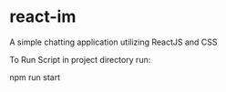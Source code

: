 # react-im
A simple chatting application utilizing ReactJS and CSS

To Run Script in project directory run:

npm run start
